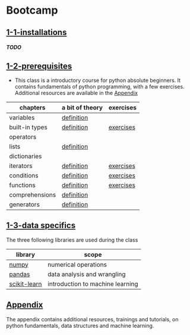 
# Bootcamp 

## [1-1-installations]()

##### TODO


## [1-2-prerequisites](https://github.com/tiptales/bootcamp/tree/main/1-learning-path-python/1.2-prerequisites)

- This class is a introductory course for python absolute beginners. It contains fundamentals of python programming, with a few exercises. Additional resources are available in the [Appendix](https://github.com/tiptales/bootcamp/tree/main/1-learning-path-python/Appendix)

| chapters       | a bit of theory  | exercises  |
|----------------|-----------------------------------------------------------------------------------------------------------------------------------------|-----------------------------------------------------------------------------------------------------------------------------------|
| variables      | [definition](https://github.com/tiptales/bootcamp/blob/main/1-learning-path-python/1.2-prerequisites/0-variables/definition.ipynb)      |                                                                                                                                   |                      |   |
| built-in types | [definition](https://github.com/tiptales/bootcamp/blob/main/1-learning-path-python/1.2-prerequisites/1-types/definition.ipynb)          | [exercises](https://github.com/tiptales/bootcamp/blob/main/1-learning-path-python/1.2-prerequisites/1-types/exercises.ipynb)       |                      |   |
| operators      |                                                                                                                                         |                                                                                                                                   |                      |   |
| lists          | [definition](https://github.com/tiptales/bootcamp/blob/main/1-learning-path-python/1.2-prerequisites/3-lists/definition.ipynb)          |                                                                                                                                   |                      |   |
| dictionaries   |                                                                                                                                         |                                                                                                                                   |                      |   |
| iterators      | [definition](https://github.com/tiptales/bootcamp/blob/main/1-learning-path-python/1.2-prerequisites/5-iterators/definition.ipynb)      | [exercises](https://github.com/tiptales/bootcamp/blob/main/1-learning-path-python/1.2-prerequisites/5-iterators/exercises.ipynb)  |                      |   |
| conditions     | [definition](https://github.com/tiptales/bootcamp/blob/main/1-learning-path-python/1.2-prerequisites/6-conditions/definition.ipynb)     | [exercises](https://github.com/tiptales/bootcamp/blob/main/1-learning-path-python/1.2-prerequisites/6-conditions/exercises.ipynb) |                      |   |
| functions      | [definition](https://github.com/tiptales/bootcamp/blob/main/1-learning-path-python/1.2-prerequisites/7-functions/definition.ipynb)      | [exercises](https://github.com/tiptales/bootcamp/blob/main/1-learning-path-python/1.2-prerequisites/7-functions/exercises.ipynb)  |                      |   |
| comprehensions | [definition](https://github.com/tiptales/bootcamp/blob/main/1-learning-path-python/1.2-prerequisites/8-comprehensions/definition.ipynb) |                                                                                                                                   |                      |   |
| generators     | [definition](https://github.com/tiptales/bootcamp/blob/main/1-learning-path-python/1.2-prerequisites/9-generators/definition.ipynb)     |                                                                                                                                   |                      |   |



## [1-3-data specifics](https://github.com/tiptales/bootcamp/tree/main/1-learning-path-python/1.3-data-specifics)

The three following libraries are used during the class

| library                         | scope                            |      
|---------------------------------|----------------------------------|
| [numpy](https://github.com/tiptales/bootcamp/tree/main/1-learning-path-python/1.3-data-specifics/numpy)               | numerical operations             |  
| [pandas](https://github.com/tiptales/bootcamp/tree/main/1-learning-path-python/1.3-data-specifics/pandas)             | data analysis and wrangling      |  
| [scikit-learn](https://github.com/tiptales/bootcamp/tree/main/1-learning-path-python/1.3-data-specifics/scikit-learn) | introduction to machine learning | 



## [Appendix](https://github.com/tiptales/bootcamp/tree/main/1-learning-path-python/Appendix)

The appendix contains additional resources, trainings and tutorials, on python fundamentals, data structures and machine learning.